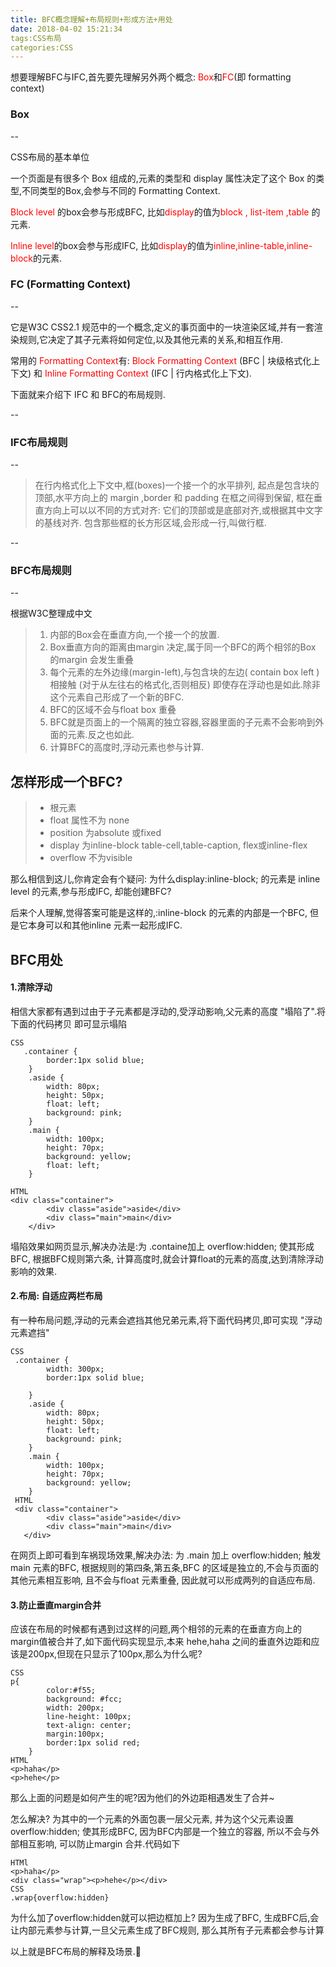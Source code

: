 ```yaml
---
title: BFC概念理解+布局规则+形成方法+用处
date: 2018-04-02 15:21:34
tags:CSS布局
categories:CSS
---
```


想要理解BFC与IFC,首先要先理解另外两个概念: <font color=red>Box</font>和<font color=red>FC</font>(即 formatting context)

### Box
--

CSS布局的基本单位

一个页面是有很多个 Box 组成的,元素的类型和 display 属性决定了这个 Box 的类型,不同类型的Box,会参与不同的 Formatting Context.

<font color=red>Block level</font> 的box会参与形成BFC, 比如<font color=red>display</font>的值为<font color=red>block , list-item ,table </font>的元素.

<font color=red>Inline level</font>的box会参与形成IFC, 比如<font color=red>display</font>的值为<font color=red>inline,inline-table,inline-block</font>的元素.

### FC (Formatting Context)
--

它是W3C CSS2.1 规范中的一个概念,定义的事页面中的一块渲染区域,并有一套渲染规则,它决定了其子元素将如何定位,以及其他元素的关系,和相互作用.

常用的<font color=red> Formatting Context</font>有:<font color=red> Block Formatting Context </font>(BFC | 块级格式化上下文) 和 <font color=red>Inline Formatting Context</font> (IFC | 行内格式化上下文).

下面就来介绍下 IFC 和 BFC的布局规则.

--

### IFC布局规则

--

> 在行内格式化上下文中,框(boxes)一个接一个的水平排列, 起点是包含块的顶部,水平方向上的 margin ,border 和 padding 在框之间得到保留, 框在垂直方向上可以以不同的方式对齐: 它们的顶部或是底部对齐,或根据其中文字的基线对齐. 包含那些框的长方形区域,会形成一行,叫做行框.
> 

--

### BFC布局规则

--

根据W3C整理成中文
> 1. 内部的Box会在垂直方向,一个接一个的放置.
> 2. Box垂直方向的距离由margin 决定,属于同一个BFC的两个相邻的Box 的margin 会发生重叠
> 3. 每个元素的左外边缘(margin-left),与包含块的左边( contain box left ) 相接触 (对于从左往右的格式化,否则相反) 即使存在浮动也是如此.除非这个元素自己形成了一个新的BFC.
> 4. BFC的区域不会与float box 重叠
> 5. BFC就是页面上的一个隔离的独立容器,容器里面的子元素不会影响到外面的元素.反之也如此.
> 6. 计算BFC的高度时,浮动元素也参与计算.
> 


## 怎样形成一个BFC?

>- 根元素
>- float 属性不为 none
>- position 为absolute 或fixed
>- display 为inline-block table-cell,table-caption, flex或inline-flex
>- overflow 不为visible

那么相信到这儿,你肯定会有个疑问: 为什么display:inline-block; 的元素是 inline level 的元素,参与形成IFC, 却能创建BFC?

后来个人理解,觉得答案可能是这样的,:inline-block 的元素的内部是一个BFC, 但是它本身可以和其他inline 元素一起形成IFC.


## BFC用处

#### 1.清除浮动
相信大家都有遇到过由于子元素都是浮动的,受浮动影响,父元素的高度 "塌陷了".将下面的代码拷贝 即可显示塌陷

```
CSS
   .container {
        border:1px solid blue;
    }
    .aside {
        width: 80px;
        height: 50px;
        float: left;
        background: pink;
    }
    .main {
        width: 100px;
        height: 70px;
        background: yellow;
        float: left;
    }
    
HTML
<div class="container">
        <div class="aside">aside</div>
        <div class="main">main</div>
    </div>

```
塌陷效果如网页显示,解决办法是:为 .containe加上 overflow:hidden; 使其形成BFC, 根据BFC规则第六条, 计算高度时,就会计算float的元素的高度,达到清除浮动影响的效果.


#### 2.布局: 自适应两栏布局

有一种布局问题,浮动的元素会遮挡其他兄弟元素,将下面代码拷贝,即可实现 "浮动元素遮挡"

```
CSS
 .container {
    	width: 300px;
        border:1px solid blue;
        
    }
    .aside {
        width: 80px;
        height: 50px;
        float: left;
        background: pink;
    }
    .main {
        width: 100px;
        height: 70px;
        background: yellow;
    }
 HTML
 <div class="container">
        <div class="aside">aside</div>
        <div class="main">main</div>
   </div>

```

在网页上即可看到车祸现场效果,解决办法: 为 .main 加上 overflow:hidden; 触发main 元素的BFC, 根据规则的第四条,第五条,BFC 的区域是独立的,不会与页面的其他元素相互影响, 且不会与float 元素重叠, 因此就可以形成两列的自适应布局.

#### 3.防止垂直margin合并

应该在布局的时候都有遇到过这样的问题,两个相邻的元素的在垂直方向上的margin值被合并了,如下面代码实现显示,本来 hehe,haha 之间的垂直外边距和应该是200px,但现在只显示了100px,那么为什么呢?

```
CSS
p{
		color:#f55;
		background: #fcc;
		width: 200px;
		line-height: 100px;
		text-align: center;
		margin:100px;
		border:1px solid red;
	}
HTML
<p>haha</p>
<p>hehe</p>

```

那么上面的问题是如何产生的呢?因为他们的外边距相遇发生了合并~

怎么解决? 为其中的一个元素的外面包裹一层父元素, 并为这个父元素设置overflow:hidden; 使其形成BFC, 因为BFC内部是一个独立的容器, 所以不会与外部相互影响, 可以防止margin 合并.代码如下

```
HTMl
<p>haha</p>
<div class="wrap"><p>hehe</p></div>
CSS
.wrap{overflow:hidden}
```
为什么加了overflow:hidden就可以把边框加上? 
因为生成了BFC, 生成BFC后,会让内部元素参与计算,一旦父元素生成了BFC规则, 那么其所有子元素都会参与计算

以上就是BFC布局的解释及场景.👏